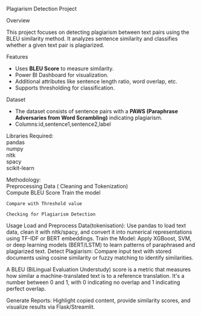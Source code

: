 Plagiarism Detection Project 

Overview

This project focuses on detecting plagiarism between text pairs using the BLEU similarity method. It analyzes sentence similarity and classifies whether a given text pair is plagiarized.

Features
- Uses **BLEU Score** to measure similarity.
- Power BI Dashboard for visualization.
- Additional attributes like sentence length ratio, word overlap, etc.
- Supports thresholding for classification.

Dataset
- The dataset consists of sentence pairs with a **PAWS  (Paraphrase Adversaries from Word Scrambling)** indicating plagiarism.
- Columns:id,sentence1,sentence2,label 

Libraries Required:   
pandas   
numpy  
nltk   
spacy   
scikit-learn

Methodology:    
Preprocessing Data ( Cleaning and Tokenization)    
   Compute BLEU Score
   Train the model
    
    Compare with Threshold value
    
    Checking for Plagiarism Detection

Usage
Load and Preprocess Data(tokenisation):
Use pandas to load text data, clean  it with nltk/spacy, and convert it into numerical representations using TF-IDF or BERT embeddings.
Train the Model: Apply XGBoost, SVM, or deep learning models (BERT/LSTM) to learn patterns of paraphrased and plagiarized text.
Detect Plagiarism: Compare input text with stored documents using cosine similarity or fuzzy matching to identify similarities.

A BLEU (BiLingual Evaluation Understudy) score is a metric that measures how similar a machine-translated text is to a reference translation. It's a number between 0 and 1, with 0 indicating no overlap and 1 indicating perfect overlap.

Generate Reports: Highlight copied content, provide similarity scores, and visualize results via Flask/Streamlit.
